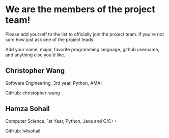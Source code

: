 
# We are the members of the project team!

Please add yourself to the list to officially join the project team.
If you're not sure how just ask one of the project leads.

Add your name, major, favorite programming language, github username, and anything else you'd like.

## Christopher Wang 
Software Engineering, 3rd year, Python, AMA!

GitHub: christopher-wang

## Hamza Sohail
Computer Science, 1st Year, Python, Java and C/C++

GitHub: h4sohail
